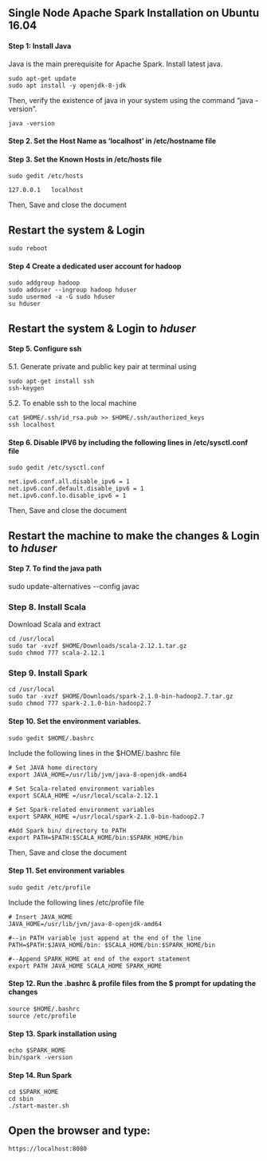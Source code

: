 ## Single Node Apache Spark Installation on Ubuntu 16.04 ##
#### Step 1: Install Java  ####
Java is the main prerequisite for Apache Spark. Install latest java. 
```
sudo apt-get update
sudo apt install -y openjdk-8-jdk
```
Then, verify the existence of java in your system using the command “java - version”. 
```
java -version 
```
#### Step 2. Set the Host Name as ‘localhost’ in /etc/hostname file  ####
 
#### Step 3. Set the Known Hosts in /etc/hosts file ###
```
sudo gedit /etc/hosts 
```
```
127.0.0.1 	localhost 
```
Then, Save and close the document

## Restart the system & Login  ##
```
sudo reboot
```


#### Step 4 Create a dedicated user account for hadoop  ####
```
sudo addgroup hadoop
sudo adduser --ingroup hadoop hduser
sudo usermod -a -G sudo hduser
su hduser  
```

## Restart the system & Login to ***hduser*** ##
 
#### Step 5. Configure ssh   ###
5.1. Generate private and public key pair at terminal using  
``` 
sudo apt-get install ssh
ssh-keygen  
``` 
5.2. To enable ssh to the local machine  
``` 
cat $HOME/.ssh/id_rsa.pub >> $HOME/.ssh/authorized_keys
ssh localhost  
```

#### Step 6. Disable IPV6 by including the following lines in /etc/sysctl.conf file  #### 
```
sudo gedit /etc/sysctl.conf 
```  
```
net.ipv6.conf.all.disable_ipv6 = 1
net.ipv6.conf.default.disable_ipv6 = 1
net.ipv6.conf.lo.disable_ipv6 = 1  
```
Then, Save and close the document
## Restart the machine to make the changes & Login to ***hduser*** ##
 
#### Step 7. To find the java path   ####
sudo update-alternatives --config javac 
 
### Step 8. Install Scala ###
Download Scala and extract
```
cd /usr/local  
sudo tar -xvzf $HOME/Downloads/scala-2.12.1.tar.gz
sudo chmod 777 scala-2.12.1 
``` 
 
### Step 9. Install Spark ###
```
cd /usr/local
sudo tar -xvzf $HOME/Downloads/spark-2.1.0-bin-hadoop2.7.tar.gz
sudo chmod 777 spark-2.1.0-bin-hadoop2.7 
```

#### Step 10. Set the environment variables.   ####
```
sudo gedit $HOME/.bashrc 
```
Include the following lines in the $HOME/.bashrc file  

```
# Set JAVA home directory  
export JAVA_HOME=/usr/lib/jvm/java-8-openjdk-amd64  
 
# Set Scala-related environment variables  
export SCALA_HOME =/usr/local/scala-2.12.1 
 
# Set Spark-related environment variables  
export SPARK_HOME =/usr/local/spark-2.1.0-bin-hadoop2.7 
 
#Add Spark bin/ directory to PATH  
export PATH=$PATH:$SCALA_HOME/bin:$SPARK_HOME/bin 
```
Then, Save and close the document

#### Step 11. Set environment variables ####
```
sudo gedit /etc/profile  
``` 
Include the following lines /etc/profile file  
```
# Insert JAVA_HOME  
JAVA_HOME=/usr/lib/jvm/java-8-openjdk-amd64  
 
#--in PATH variable just append at the end of the line 
PATH=$PATH:$JAVA_HOME/bin: $SCALA_HOME/bin:$SPARK_HOME/bin  
 
#--Append SPARK_HOME at end of the export statement  
export PATH JAVA_HOME SCALA_HOME SPARK_HOME 
```


#### Step 12. Run the .bashrc & profile files from the $ prompt for updating the changes ####
```
source $HOME/.bashrc
source /etc/profile  
```

#### Step 13. Spark installation using   ####
```
echo $SPARK_HOME  
bin/spark -version  
```

#### Step 14. Run Spark ####
```
cd $SPARK_HOME  
cd sbin
./start-master.sh 
``` 

## Open the browser and type: ##
```
https://localhost:8080 
```
